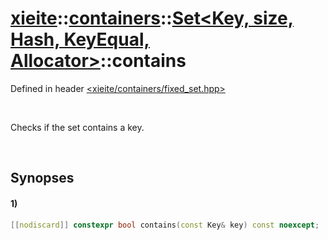 # [xieite](../../../../../../xieite.md)\:\:[containers](../../../../../../containers.md)\:\:[Set<Key, size, Hash, KeyEqual, Allocator>](../../../../set.md)\:\:contains
Defined in header [<xieite/containers/fixed_set.hpp>](../../../../../../../include/xieite/containers/fixed_set.hpp)

&nbsp;

Checks if the set contains a key.

&nbsp;

## Synopses
#### 1)
```cpp
[[nodiscard]] constexpr bool contains(const Key& key) const noexcept;
```
